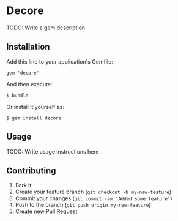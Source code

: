 # Decore

TODO: Write a gem description

## Installation

Add this line to your application's Gemfile:

    gem 'decore'

And then execute:

    $ bundle

Or install it yourself as:

    $ gem install decore

## Usage

TODO: Write usage instructions here

## Contributing

1. Fork it
2. Create your feature branch (`git checkout -b my-new-feature`)
3. Commit your changes (`git commit -am 'Added some feature'`)
4. Push to the branch (`git push origin my-new-feature`)
5. Create new Pull Request

